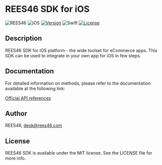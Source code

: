 # REES46 SDK for iOS

![REES46](https://github.com/user-attachments/assets/f84f80c5-5884-42f5-92d5-65f2a4c30aee)
![iOS](https://img.shields.io/badge/iOS-000000?style=for-the-badge&logo=ios&logoColor=white)
[![Version](https://img.shields.io/cocoapods/v/REES46.svg?style=for-the-badge)](https://cocoapods.org/pods/REES46)
![Swift](https://img.shields.io/badge/swift-5-F54A2A?style=for-the-badge&logo=swift&logoColor=white&labelColor=F54A2A)
[![License](https://img.shields.io/cocoapods/l/REES46.svg?style=for-the-badge)](https://cocoapods.org/pods/REES46)

## Description

REES46 SDK for iOS platform - the wide toolset for eCommerce apps.
This SDK can be used to integrate in your own app for iOS in few steps.

## Documentation

For detailed information on methods, please refer to the documentation available at the following link:

[Official API references](https://reference.api.rees46.com/#introduction)

## Author

REES46, desk@rees46.com

## License

REES46 SDK is available under the MIT license. See the LICENSE file for more info.


